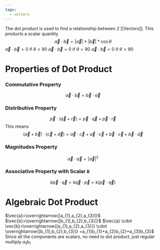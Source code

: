 ```yaml
---
tags:
  - vectors
---
```

The dot product is used to find a relationship between 2 [[Vectors]]. This products a scalar quantity
$$\overrightarrow{a}\cdot\overrightarrow{b}=|\overrightarrow{a}|*|\overrightarrow{b}|*\cos\theta$$
$\overrightarrow{a}\cdot\overrightarrow{b}>0$ if $\theta<90$
$\overrightarrow{a}\cdot\overrightarrow{b}=0$ if $\theta=90$
$\overrightarrow{a}\cdot\overrightarrow{b}<0$ if $\theta>90$
# Properties of Dot Product
### Commutative Property
$$\overrightarrow{a}\cdot\overrightarrow{b} = \overrightarrow{b}\cdot\overrightarrow{a}$$
### Distributive Property
$$\vec{p}\cdot(\vec{q}+\vec{r})=\vec{p}\cdot\vec{q}+\vec{p}\cdot\vec{r}$$
This means
$$(\vec{a}+\vec{b})\cdot(\vec{c}+\vec{d})=\vec{a} \cdot \vec{c} + \vec{a} \cdot \vec{c}+\vec{b} \cdot \vec{c}+\vec{b} \cdot \vec{d}$$
### Magnitudes Property
$$\vec{a}\cdot \vec{a} = |\vec{a}|^2$$
### Associative Property with Scalar $k$
$$k \vec{p} \cdot \vec{q} = k \vec{q} \cdot \vec{p}=k(\vec{p} \cdot \vec{q})$$
# Algebraic Dot Product
$\vec{a}=\overrightarrow{[a_{1},a_{2},a_{3}]}$
$\vec{b}=\overrightarrow{[b_{1},b_{2},b_{3}]}$
$\vec{a} \cdot \vec{b}=\overrightarrow{[a_{1},a_{2},a_{3}]} \cdot \overrightarrow{[b_{1},b_{2},b_{3}]} =a_{1}b_{1}+a_{2}b_{2}+a_{3}b_{3}$
Since all the components are scalars, no need to dot product, just regular multiply $a_{1}b_{1}$